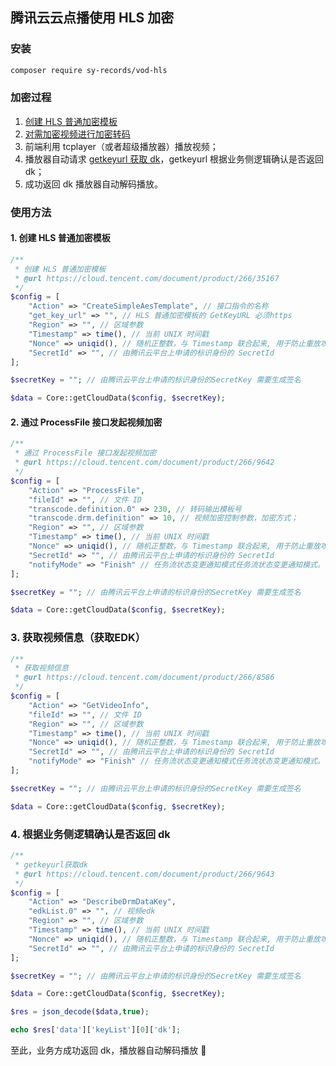 ## 腾讯云云点播使用 HLS 加密

### 安装

```bash
composer require sy-records/vod-hls
```
### 加密过程

1. [创建 HLS 普通加密模板](https://cloud.tencent.com/document/product/266/35167)
2. [对需加密视频进行加密转码](https://cloud.tencent.com/document/product/266/9642)
3. 前端利用 tcplayer（或者超级播放器）播放视频；
4. 播放器自动请求 [getkeyurl 获取 dk](https://cloud.tencent.com/document/product/266/9643)，getkeyurl 根据业务侧逻辑确认是否返回 dk；
5. 成功返回 dk 播放器自动解码播放。

### 使用方法

#### 1. 创建 HLS 普通加密模板

```php
/**
 * 创建 HLS 普通加密模板
 * @url https://cloud.tencent.com/document/product/266/35167
 */
$config = [
    "Action" => "CreateSimpleAesTemplate", // 接口指令的名称
    "get_key_url" => "", // HLS 普通加密模板的 GetKeyURL 必须https
    "Region" => "", // 区域参数
    "Timestamp" => time(), // 当前 UNIX 时间戳
    "Nonce" => uniqid(), // 随机正整数，与 Timestamp 联合起来, 用于防止重放攻击
    "SecretId" => "", // 由腾讯云平台上申请的标识身份的 SecretId
];

$secretKey = ""; // 由腾讯云平台上申请的标识身份的SecretKey 需要生成签名

$data = Core::getCloudData($config, $secretKey);

```

#### 2. 通过 ProcessFile 接口发起视频加密

```php
/**
 * 通过 ProcessFile 接口发起视频加密
 * @url https://cloud.tencent.com/document/product/266/9642
 */
$config = [
	"Action" => "ProcessFile",
	"fileId" => "", // 文件 ID
	"transcode.definition.0" => 230, // 转码输出模板号
	"transcode.drm.definition" => 10, // 视频加密控制参数，加密方式；
	"Region" => "", // 区域参数
	"Timestamp" => time(), // 当前 UNIX 时间戳
	"Nonce" => uniqid(), // 随机正整数，与 Timestamp 联合起来, 用于防止重放攻击
	"SecretId" => "", // 由腾讯云平台上申请的标识身份的 SecretId
	"notifyMode" => "Finish" // 任务流状态变更通知模式任务流状态变更通知模式。
];

$secretKey = ""; // 由腾讯云平台上申请的标识身份的SecretKey 需要生成签名

$data = Core::getCloudData($config, $secretKey);

```

### 3. 获取视频信息（获取EDK）

```php
/**
 * 获取视频信息
 * @url https://cloud.tencent.com/document/product/266/8586
 */
$config = [
	"Action" => "GetVideoInfo",
	"fileId" => "", // 文件 ID
	"Region" => "", // 区域参数
	"Timestamp" => time(), // 当前 UNIX 时间戳
	"Nonce" => uniqid(), // 随机正整数，与 Timestamp 联合起来, 用于防止重放攻击
	"SecretId" => "", // 由腾讯云平台上申请的标识身份的 SecretId
	"notifyMode" => "Finish" // 任务流状态变更通知模式任务流状态变更通知模式。
];

$secretKey = ""; // 由腾讯云平台上申请的标识身份的SecretKey 需要生成签名

$data = Core::getCloudData($config, $secretKey);
```

### 4. 根据业务侧逻辑确认是否返回 dk

```php
/**
 * getkeyurl获取dk
 * @url https://cloud.tencent.com/document/product/266/9643
 */
$config = [
	"Action" => "DescribeDrmDataKey",
	"edkList.0" => "", // 视频edk
	"Region" => "", // 区域参数
	"Timestamp" => time(), // 当前 UNIX 时间戳
	"Nonce" => uniqid(), // 随机正整数，与 Timestamp 联合起来, 用于防止重放攻击
	"SecretId" => "", // 由腾讯云平台上申请的标识身份的 SecretId
];

$secretKey = ""; // 由腾讯云平台上申请的标识身份的SecretKey 需要生成签名

$data = Core::getCloudData($config, $secretKey);

$res = json_decode($data,true);

echo $res['data']['keyList'][0]['dk'];
```

至此，业务方成功返回 dk，播放器自动解码播放 🎉
